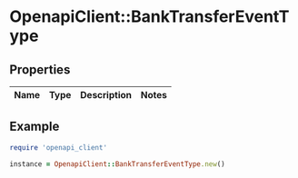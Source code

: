# OpenapiClient::BankTransferEventType

## Properties

| Name | Type | Description | Notes |
| ---- | ---- | ----------- | ----- |

## Example

```ruby
require 'openapi_client'

instance = OpenapiClient::BankTransferEventType.new()
```

